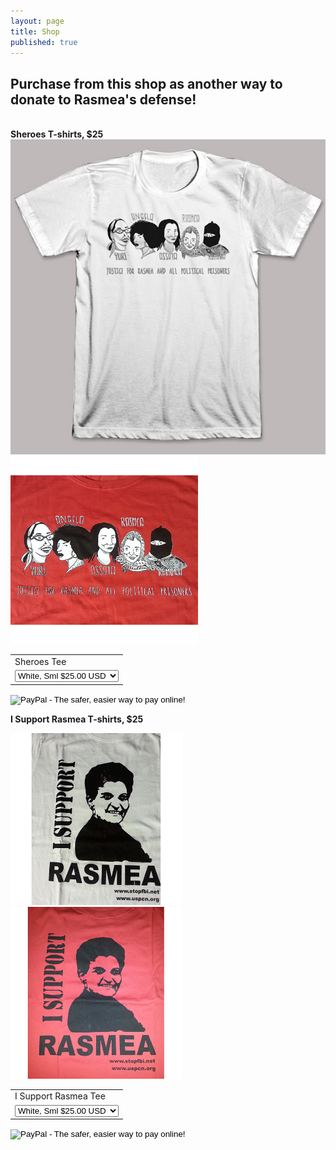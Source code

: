 ```yaml
---
layout: page
title: Shop
published: true
---
```


## Purchase from this shop as another way to donate to Rasmea's defense! 

<br>**Sheroes T-shirts, $25**
<img src="/assets/img/Sheroes_White.jpg" alt="Sheroes" style="width: 550px;"/>
<img src="/assets/img/Sheroes_Red.jpg" alt="Sheroes" style="width: 300px;"/>

<form target="paypal" action="https://www.paypal.com/cgi-bin/webscr" method="post">
<input type="hidden" name="cmd" value="_s-xclick">
<input type="hidden" name="hosted_button_id" value="7M4MVYPVL35KQ">
<table>
<tr><td><input type="hidden" name="on0" value="Sheroes Tee">Sheroes Tee</td></tr><tr><td><select name="os0">
	<option value="White">White, Sml $25.00 USD</option>
    <option value="White">White, Med $25.00 USD</option>
    <option value="White">White, Lrg $25.00 USD</option>
    <option value="White">White, XL $25.00 USD</option>
    <option value="White">White, XXL $25.00 USD</option>
	<option value="Red">Red, Sml $25.00 USD</option>
    <option value="Red">Red, Med $25.00 USD</option>
	<option value="Red">Red, Lrg $25.00 USD</option>
    <option value="Red">Red, XL $25.00 USD</option>
    <option value="Red">Red, XXL $25.00 USD</option>
</select> </td></tr>
</table>
<input type="hidden" name="currency_code" value="USD">
<input type="image" src="https://www.paypalobjects.com/en_US/i/btn/btn_cart_SM.gif" border="0" name="submit" alt="PayPal - The safer, easier way to pay online!">
<img alt="" border="0" src="https://www.paypalobjects.com/en_US/i/scr/pixel.gif" width="1" height="1">
</form>


**I Support Rasmea T-shirts, $25**

<img src="/assets/img/I_Support_Rasmea_white.jpg" alt="I Support Rasmea" style="width: 275px;"/> <img src="/assets/img/I_Support_Rasmea_red.jpg" alt="I Support Rasmea" style="width: 275px;"/>

<form target="paypal" action="https://www.paypal.com/cgi-bin/webscr" method="post">
<input type="hidden" name="cmd" value="_s-xclick">
<input type="hidden" name="hosted_button_id" value="6L6M7ZT38QHQE">
<table>
<tr><td><input type="hidden" name="on0" value="I Support Rasmea Tee">I Support Rasmea Tee</td></tr><tr><td><select name="os0">
	<option value="White">White, Sml $25.00 USD</option>
    <option value="White">White, Med $25.00 USD</option>
    <option value="White">White, Lrg $25.00 USD</option>
    <option value="White">White, XL $25.00 USD</option>
    <option value="White">White, XXL $25.00 USD</option>
	<option value="Red">Red, Sml $25.00 USD</option>
    <option value="Red">Red, Med $25.00 USD</option>
	<option value="Red">Red, Lrg $25.00 USD</option>
    <option value="Red">Red, XL $25.00 USD</option>
    <option value="Red">Red, XXL $25.00 USD</option>
</select> </td></tr>
</table>
<input type="hidden" name="currency_code" value="USD">
<input type="image" src="https://www.paypalobjects.com/en_US/i/btn/btn_cart_SM.gif" border="0" name="submit" alt="PayPal - The safer, easier way to pay online!">
<img alt="" border="0" src="https://www.paypalobjects.com/en_US/i/scr/pixel.gif" width="1" height="1">
</form>